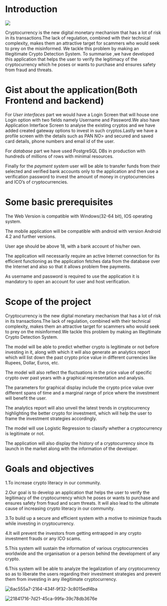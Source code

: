 # Introduction

<p>
  <a href="https://github.com/DenverCoder1/readme-typing-svg"><img src="https://readme-typing-svg.herokuapp.com/?lines=Illegitimat+Crypto+Detection;Software Engineering"></a>
</p>

Cryptocurrency is the new digital monetary mechanism that has a lot of risk in its transactions.The lack of regulation, combined with their technical complexity, makes them an attractive target for scammers who would seek to prey on the misinformed. We tackle this problem by making an Illegitimate Crypto Detection System. To summarise ,we have developed this application that helps the user to verify the legitimacy of the cryptocurrency which he poses or wants to purchase and ensures safety from fraud and threats.



# Gist about the application(Both Frontend and backend)

For *User interfaces* part we would have a Login Screen that will house one Login option with two fields namely Username and Password.We also have Application Interface Screen to analyse the existing cryptos and we have added created gateway options to invest in such cryptos.Lastly we have a profile screen with the details such as PAN NO> and secured and saved card details, phone numbers and email id of the user.

For *database* part we have used PostgreSQL DBs in production with hundreds of millions of rows with minimal resources.

Finally for the *payment system* user will be able to transfer funds from their selected and verified bank accounts only to the application and then use a verification password to invest the amount of money in cryptocurrencies and ICO’s of cryptocurrencies.




# Some basic prerequisites 

The Web Version is compatible with Windows(32-64 bit), IOS operating system.

The mobile application will be compatible with android with version Android 4.2 and further versions.

User age should be above 18, with a bank account of his/her own.

The application will necessarily require an active Internet connection for its efficient functioning as the application fetches data from the database over the Internet and also so that it allows problem free payments.

As username and password is required to use the application it is mandatory to open an account for user and host verification.




# Scope of the project

Cryptocurrency is the new digital monetary mechanism that has a lot of risk in its transactions.The lack of regulation, combined with their technical complexity, makes them an attractive target for scammers who would seek to prey on the misinformed.We tackle this problem by making an Illegitimate Crypto Detection System.

The model will be able to predict whether crypto is legitimate or not before investing in it, along with which it will also generate an analytics report which will list down the past crypto price value in different currencies like Rupees, Dollar, Euros, etc.

The model will also reflect the fluctuations in the price value of specific crypto over past years with a graphical representation and analysis.

The parameters for graphical display include the crypto price value over different spans of time and a marginal range of price where the investment will benefit the user.

The analytics report will also unveil the latest trends in cryptocurrency highlighting the better crypto for investment, which will help the user to frame the investment strategies accordingly.

The model will use Logistic Regression to classify whether a cryptocurrency is legitimate or not.

The application will also display the history of a cryptocurrency since its launch in the market along with the information of the developer.



# Goals and objectives

1.To increase crypto literacy in our community.

2.Our goal is to develop an application that helps the user to verify the legitimacy of the cryptocurrency which he poses or wants to purchase and ensures safety from fraud and scam threats. It will also lead to the ultimate cause of increasing crypto literacy in our community.

3.To build up a secure and efficient system with a motive to minimize frauds while investing in cryptocurrency.

4.It will prevent the investors from getting entrapped in any crypto investment frauds or any ICO scams.

5.This system will sustain the information of various cryptocurrencies worldwide and the organisation or a person behind the development of any crypto.

6.This system will be able to analyze the legalization of any cryptocurrency so as to liberate the users regarding their investment strategies and prevent them from investing in any illegitimate cryptocurrency.


![6ac555a7-2164-434f-9f32-3c8015edf4ba](https://user-images.githubusercontent.com/93787273/148653530-5d3f03a7-6604-417a-b4ab-f5f06ae73279.jpg)

![21841716-7d21-45ca-99fa-39c78db3676e](https://user-images.githubusercontent.com/93787273/148653527-92d30bb3-1829-4d9c-9035-56a3c3a548fa.jpg)
